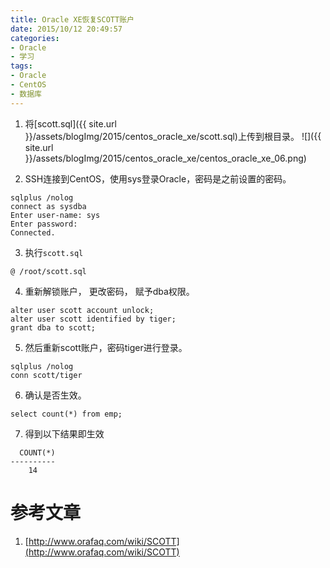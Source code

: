 ```yaml
---
title: Oracle XE恢复SCOTT账户
date: 2015/10/12 20:49:57
categories: 
- Oracle
- 学习
tags: 
- Oracle
- CentOS
- 数据库
---
```


1. 将[scott.sql]({{ site.url }}/assets/blogImg/2015/centos_oracle_xe/scott.sql)上传到根目录。
![]({{ site.url }}/assets/blogImg/2015/centos_oracle_xe/centos_oracle_xe_06.png)

2. SSH连接到CentOS，使用sys登录Oracle，密码是之前设置的密码。
```shell
sqlplus /nolog  
connect as sysdba  
Enter user-name: sys  
Enter password:  
Connected. 
``` 
<!--more-->

3. 执行`scott.sql`  
```shell  
@ /root/scott.sql  
```  

4. 重新解锁账户， 更改密码， 赋予dba权限。  
```
alter user scott account unlock;
alter user scott identified by tiger;
grant dba to scott;
``` 

5. 然后重新scott账户，密码tiger进行登录。 
```
sqlplus /nolog
conn scott/tiger
```

6. 确认是否生效。  
```shell
select count(*) from emp;
```

7. 得到以下结果即生效
```shell
  COUNT(*)
----------
	14
```

# 参考文章
1. [http://www.orafaq.com/wiki/SCOTT](http://www.orafaq.com/wiki/SCOTT)